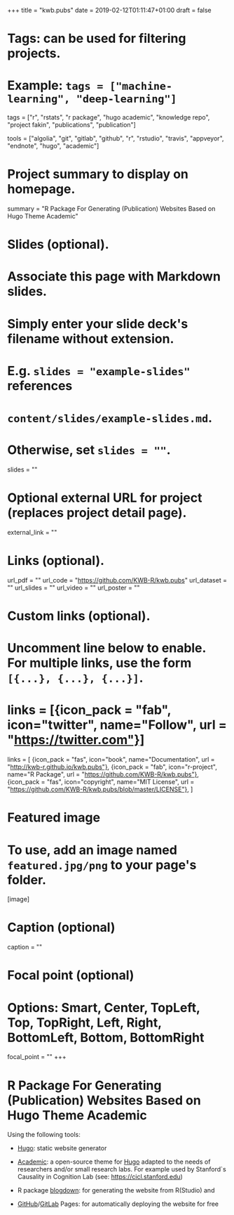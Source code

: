 +++
title = "kwb.pubs"
date = 2019-02-12T01:11:47+01:00
draft = false

# Tags: can be used for filtering projects.
# Example: `tags = ["machine-learning", "deep-learning"]`
tags = ["r", "rstats", "r package", "hugo academic", "knowledge repo", "project fakin", "publications", "publication"]

tools = ["algolia", "git", "gitlab", "github", "r", "rstudio", "travis", "appveyor", "endnote", "hugo", "academic"]

# Project summary to display on homepage.
summary = "R Package For Generating (Publication) Websites Based on Hugo Theme Academic"

# Slides (optional).
#   Associate this page with Markdown slides.
#   Simply enter your slide deck's filename without extension.
#   E.g. `slides = "example-slides"` references 
#   `content/slides/example-slides.md`.
#   Otherwise, set `slides = ""`.
slides = ""

# Optional external URL for project (replaces project detail page).
external_link = ""

# Links (optional).
url_pdf = ""
url_code = "https://github.com/KWB-R/kwb.pubs"
url_dataset = ""
url_slides = ""
url_video = ""
url_poster = ""

# Custom links (optional).
#   Uncomment line below to enable. For multiple links, use the form `[{...}, {...}, {...}]`.
# links = [{icon_pack = "fab", icon="twitter", name="Follow", url = "https://twitter.com"}]
links = [
{icon_pack = "fas", icon="book", name="Documentation", url = "http://kwb-r.github.io/kwb.pubs"},
{icon_pack = "fab", icon="r-project", name="R Package", url = "https://github.com/KWB-R/kwb.pubs"}, 
{icon_pack = "fas", icon="copyright", name="MIT License", url = "https://github.com/KWB-R/kwb.pubs/blob/master/LICENSE"},
]

# Featured image
# To use, add an image named `featured.jpg/png` to your page's folder. 
[image]
  # Caption (optional)
  caption = ""

  # Focal point (optional)
  # Options: Smart, Center, TopLeft, Top, TopRight, Left, Right, BottomLeft, Bottom, BottomRight
  focal_point = ""
+++

# R Package For Generating (Publication) Websites Based on Hugo Theme Academic

Using the following tools: 

- [Hugo](https://gohugo.io): static website generator

- [Academic](https://sourcethemes.com/academic/): a open-source theme for [Hugo](https://gohugo.io) adapted to the needs of researchers and/or small research labs. For example used by Stanford`s Causality in Cognition Lab (see: https://cicl.stanford.edu)

- R package [blogdown](https://bookdown.org/yihui/blogdown): for generating the website from R(Studio) and 

- [GitHub](https://bookdown.org/yihui/blogdown/github-pages.html)/[GitLab](https://bookdown.org/yihui/blogdown/gitlab-pages.html) Pages: for automatically deploying the website for free